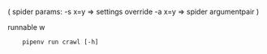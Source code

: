 ( spider params:
    -s x=y => settings override
    -a x=y => spider argumentpair
)


runnable w 
```
    pipenv run crawl [-h]
```